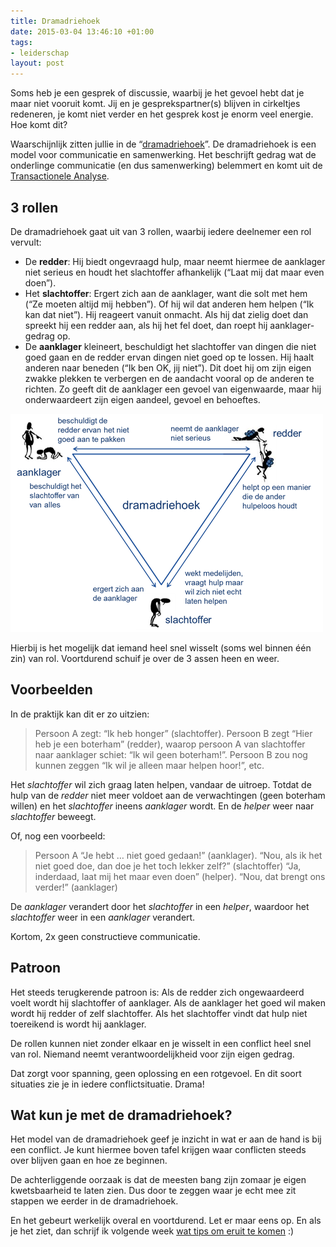 ```yaml
---
title: Dramadriehoek
date: 2015-03-04 13:46:10 +01:00
tags:
- leiderschap
layout: post
---
```


Soms heb je een gesprek of discussie, waarbij je het gevoel hebt dat je maar niet vooruit komt. Jij en je gesprekspartner(s) blijven in cirkeltjes redeneren, je komt niet verder en het gesprek kost je enorm veel energie. Hoe komt dit?

Waarschijnlijk zitten jullie in de “[dramadriehoek](http://nl.wikipedia.org/wiki/Dramadriehoek)”. De dramadriehoek is een model voor communicatie en samenwerking. Het beschrijft gedrag wat de onderlinge communicatie (en dus samenwerking) belemmert en komt uit de [Transactionele Analyse](http://nl.wikipedia.org/wiki/Transactionele_analyse).

## 3 rollen
De dramadriehoek gaat uit van 3 rollen, waarbij iedere deelnemer een rol vervult:

- De **redder**: Hij biedt ongevraagd hulp, maar neemt hiermee de aanklager niet serieus en houdt het slachtoffer afhankelijk (“Laat mij dat maar even doen”).
- Het **slachtoffer**: Ergert zich aan de aanklager, want die solt met hem (“Ze moeten altijd mij hebben”). Of hij wil dat anderen hem helpen (“Ik kan dat niet”). Hij reageert vanuit onmacht. Als hij dat zielig doet dan spreekt hij een redder aan, als hij het fel doet, dan roept hij aanklager-gedrag op.
- De **aanklager** kleineert, beschuldigt het slachtoffer van dingen die niet goed gaan en de redder ervan dingen niet goed op te lossen. Hij haalt anderen naar beneden (“Ik ben OK, jij niet”). Dit doet hij om zijn eigen zwakke plekken te verbergen en de aandacht vooral op de anderen te richten. Zo geeft dit de aanklager een gevoel van eigenwaarde, maar hij onderwaardeert zijn eigen aandeel, gevoel en behoeftes.

![Dramadriehoek](/content/images/2015/03/dramadriehoek.png)

Hierbij is het mogelijk dat iemand heel snel wisselt (soms wel binnen één zin) van rol. Voortdurend schuif je over de 3 assen heen en weer.

## Voorbeelden
In de praktijk kan dit er zo uitzien:

> Persoon A zegt: “Ik heb honger” (slachtoffer). Persoon B zegt “Hier heb je een boterham” (redder), waarop persoon A van slachtoffer naar aanklager schiet: “Ik wil geen boterham!”. Persoon B zou nog kunnen zeggen “Ik wil je alleen maar helpen hoor!”, etc.

Het *slachtoffer* wil zich graag laten helpen, vandaar de uitroep. Totdat de hulp van de *redder* niet meer voldoet aan de verwachtingen (geen boterham willen) en het *slachtoffer* ineens *aanklager* wordt. En de *helper* weer naar *slachtoffer* beweegt.

Of, nog een voorbeeld:

> Persoon A “Je hebt … niet goed gedaan!” (aanklager). “Nou, als ik het niet goed doe, dan doe je het toch lekker zelf?” (slachtoffer) “Ja, inderdaad, laat mij het maar even doen” (helper). “Nou, dat brengt ons verder!” (aanklager)

De *aanklager* verandert door het *slachtoffer* in een *helper*, waardoor het *slachtoffer* weer in een *aanklager* verandert.

Kortom, 2x geen constructieve communicatie.

## Patroon
Het steeds terugkerende patroon is: Als de redder zich ongewaardeerd voelt wordt hij slachtoffer of aanklager. Als de aanklager het goed wil maken wordt hij redder of zelf slachtoffer. Als het slachtoffer vindt dat hulp niet toereikend is wordt hij aanklager.

De rollen kunnen niet zonder elkaar en je wisselt in een conflict heel snel van rol. Niemand neemt verantwoordelijkheid voor zijn eigen gedrag.

Dat zorgt voor spanning, geen oplossing en een rotgevoel. En dit soort situaties zie je in iedere conflictsituatie. Drama!

## Wat kun je met de dramadriehoek?
Het model van de dramadriehoek geef je inzicht in wat er aan de hand is bij een conflict. Je kunt hiermee boven tafel krijgen waar conflicten steeds over blijven gaan en hoe ze beginnen.

De achterliggende oorzaak is dat de meesten bang zijn zomaar je eigen kwetsbaarheid te laten zien. Dus door te zeggen waar je echt mee zit stappen we eerder in de dramadriehoek.

En het gebeurt werkelijk overal en voortdurend. Let er maar eens op. En als je het ziet, dan schrijf ik volgende week [wat tips om eruit te komen](http://www.rogiervandenberg.nl/winnaarsdriehoek/) :)